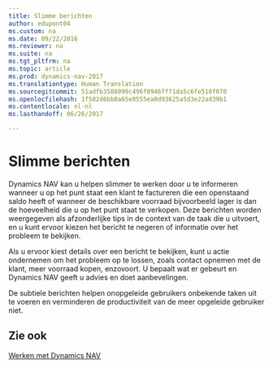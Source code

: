 ```yaml
---
title: Slimme berichten
author: edupont04
ms.custom: na
ms.date: 09/22/2016
ms.reviewer: na
ms.suite: na
ms.tgt_pltfrm: na
ms.topic: article
ms.prod: dynamics-nav-2017
ms.translationtype: Human Translation
ms.sourcegitcommit: 51adfb3588099c496f0946ff71da5c6fe518f070
ms.openlocfilehash: 1f582d6bb0a65e8555ea0d93625a5d3e22ad39b1
ms.contentlocale: nl-nl
ms.lasthandoff: 06/26/2017

---
```


# <a name="smart-notifications"></a>Slimme berichten
Dynamics NAV kan u helpen slimmer te werken door u te informeren wanneer u op het punt staat een klant te factureren die een openstaand saldo heeft of wanneer de beschikbare voorraad bijvoorbeeld lager is dan de hoeveelheid die u op het punt staat te verkopen. Deze berichten worden weergegeven als afzonderlijke tips in de context van de taak die u uitvoert, en u kunt ervoor kiezen het bericht te negeren of informatie over het probleem te bekijken.  

Als u ervoor kiest details over een bericht te bekijken, kunt u actie ondernemen om het probleem op te lossen, zoals contact opnemen met de klant, meer voorraad kopen, enzovoort. U bepaalt wat er gebeurt en Dynamics NAV geeft u advies en doet aanbevelingen.  

De subtiele berichten helpen onopgeleide gebruikers onbekende taken uit te voeren en verminderen de productiviteit van de meer opgeleide gebruiker niet.

## <a name="see-also"></a>Zie ook
[Werken met Dynamics NAV](ui-work-product.md)


